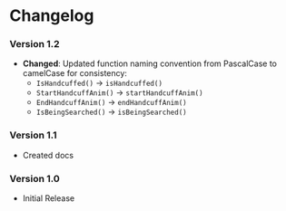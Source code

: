 # Changelog

### Version 1.2

- **Changed**: Updated function naming convention from PascalCase to camelCase for consistency:
  - `IsHandcuffed()` → `isHandcuffed()`
  - `StartHandcuffAnim()` → `startHandcuffAnim()`
  - `EndHandcuffAnim()` → `endHandcuffAnim()`
  - `IsBeingSearched()` → `isBeingSearched()`

### Version 1.1

- Created docs

### Version 1.0

- Initial Release
